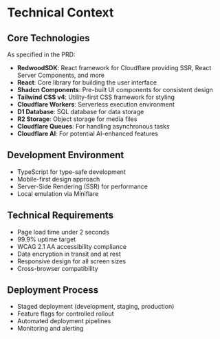 # Technical Context

## Core Technologies
As specified in the PRD:
- **RedwoodSDK**: React framework for Cloudflare providing SSR, React Server Components, and more
- **React**: Core library for building the user interface
- **Shadcn Components**: Pre-built UI components for consistent design
- **Tailwind CSS v4**: Utility-first CSS framework for styling
- **Cloudflare Workers**: Serverless execution environment
- **D1 Database**: SQL database for data storage
- **R2 Storage**: Object storage for media files
- **Cloudflare Queues**: For handling asynchronous tasks
- **Cloudflare AI**: For potential AI-enhanced features

## Development Environment
- TypeScript for type-safe development
- Mobile-first design approach
- Server-Side Rendering (SSR) for performance
- Local emulation via Miniflare

## Technical Requirements
- Page load time under 2 seconds
- 99.9% uptime target
- WCAG 2.1 AA accessibility compliance
- Data encryption in transit and at rest
- Responsive design for all screen sizes
- Cross-browser compatibility

## Deployment Process
- Staged deployment (development, staging, production)
- Feature flags for controlled rollout
- Automated deployment pipelines
- Monitoring and alerting